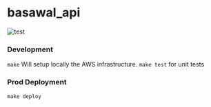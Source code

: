 # basawal_api
![test](https://github.com/rdok/aws-sam-template-web-backend/workflows/test/badge.svg)  

### Development
`make` Will setup locally the AWS infrastructure.
`make test` for unit tests

### Prod Deployment
`make deploy`
